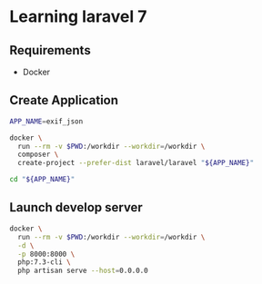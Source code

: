 # Learning laravel 7

## Requirements

* Docker

## Create Application

```bash
APP_NAME=exif_json

docker \
  run --rm -v $PWD:/workdir --workdir=/workdir \
  composer \
  create-project --prefer-dist laravel/laravel "${APP_NAME}"

cd "${APP_NAME}"
```

## Launch develop server

```bash
docker \
  run --rm -v $PWD:/workdir --workdir=/workdir \
  -d \
  -p 8000:8000 \
  php:7.3-cli \
  php artisan serve --host=0.0.0.0
```
